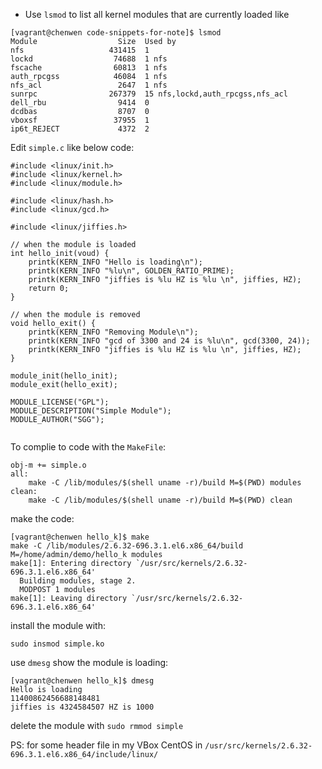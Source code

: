 - Use `lsmod` to list all kernel modules that are currently loaded like

```
[vagrant@chenwen code-snippets-for-note]$ lsmod
Module                  Size  Used by
nfs                   431415  1 
lockd                  74688  1 nfs
fscache                60813  1 nfs
auth_rpcgss            46084  1 nfs
nfs_acl                 2647  1 nfs
sunrpc                267379  15 nfs,lockd,auth_rpcgss,nfs_acl
dell_rbu                9414  0 
dcdbas                  8707  0 
vboxsf                 37955  1 
ip6t_REJECT             4372  2 
```

Edit ` simple.c ` like below code:

```
#include <linux/init.h>
#include <linux/kernel.h>
#include <linux/module.h>

#include <linux/hash.h>
#include <linux/gcd.h>

#include <linux/jiffies.h>

// when the module is loaded
int hello_init(voud) {
    printk(KERN_INFO "Hello is loading\n");
    printk(KERN_INFO "%lu\n", GOLDEN_RATIO_PRIME);
    printk(KERN_INFO "jiffies is %lu HZ is %lu \n", jiffies, HZ);
    return 0;
}

// when the module is removed
void hello_exit() {
    printk(KERN_INFO "Removing Module\n");
    printk(KERN_INFO "gcd of 3300 and 24 is %lu\n", gcd(3300, 24));
    printk(KERN_INFO "jiffies is %lu HZ is %lu \n", jiffies, HZ);
}

module_init(hello_init);
module_exit(hello_exit);

MODULE_LICENSE("GPL");
MODULE_DESCRIPTION("Simple Module");
MODULE_AUTHOR("SGG");


```

To complie to code with the `MakeFile`:

```
obj-m += simple.o
all:
    make -C /lib/modules/$(shell uname -r)/build M=$(PWD) modules
clean:
    make -C /lib/modules/$(shell uname -r)/build M=$(PWD) clean
```

make the code:

```
[vagrant@chenwen hello_k]$ make
make -C /lib/modules/2.6.32-696.3.1.el6.x86_64/build M=/home/admin/demo/hello_k modules
make[1]: Entering directory `/usr/src/kernels/2.6.32-696.3.1.el6.x86_64'
  Building modules, stage 2.
  MODPOST 1 modules
make[1]: Leaving directory `/usr/src/kernels/2.6.32-696.3.1.el6.x86_64'
```

install the module with:

```
sudo insmod simple.ko
```

use `dmesg` show the module is loading:

```
[vagrant@chenwen hello_k]$ dmesg
Hello is loading
11400862456688148481
jiffies is 4324584507 HZ is 1000 
```

delete the module with `sudo rmmod simple`


PS: for some header file in my VBox CentOS in `/usr/src/kernels/2.6.32-696.3.1.el6.x86_64/include/linux/`


